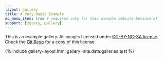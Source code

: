```yaml
---
layout: gallery
title: A Very Basic Example
no_menu_item: true # required only for this example website because of menu construction
support: [jquery, gallery]
---
```


This is an example gallery. All images licensed under [CC-BY-NC-SA license][license]. Check the [Git Repo][repo] for a copy of this license.

{% include gallery-layout.html gallery=site.data.galleries.test %}

[license]: http://creativecommons.org/licenses/by-nc-sa/4.0/
[repo]: https://github.com/ntupsc/albums
